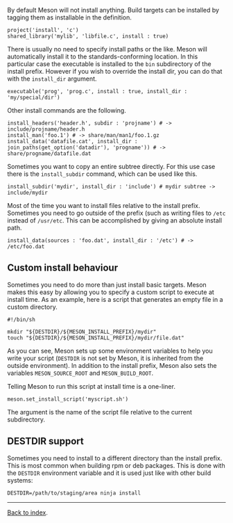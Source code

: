 By default Meson will not install anything. Build targets can be installed by tagging them as installable in the definition.

    project('install', 'c')
    shared_library('mylib', 'libfile.c', install : true)

There is usually no need to specify install paths or the like. Meson will automatically install it to the standards-conforming location. In this particular case the executable is installed to the `bin` subdirectory of the install prefix. However if you wish to override the install dir, you can do that with the `install_dir` argument.

    executable('prog', 'prog.c', install : true, install_dir : 'my/special/dir')

Other install commands are the following.

    install_headers('header.h', subdir : 'projname') # -> include/projname/header.h
    install_man('foo.1') # -> share/man/man1/foo.1.gz
    install_data('datafile.cat', install_dir : join_paths(get_option('datadir'), 'progname')) # -> share/progname/datafile.dat

Sometimes you want to copy an entire subtree directly. For this use case there is the `install_subdir` command, which can be used like this.

    install_subdir('mydir', install_dir : 'include') # mydir subtree -> include/mydir

Most of the time you want to install files relative to the install prefix. Sometimes you need to go outside of the prefix (such as writing files to `/etc` instead of `/usr/etc`. This can be accomplished by giving an absolute install path.

    install_data(sources : 'foo.dat', install_dir : '/etc') # -> /etc/foo.dat

## Custom install behaviour ##

Sometimes you need to do more than just install basic targets. Meson makes this easy by allowing you to specify a custom script to execute at install time. As an example, here is a script that generates an empty file in a custom directory.

    #!/bin/sh

    mkdir "${DESTDIR}/${MESON_INSTALL_PREFIX}/mydir"
    touch "${DESTDIR}/${MESON_INSTALL_PREFIX}/mydir/file.dat"

As you can see, Meson sets up some environment variables to help you write your script (`DESTDIR` is not set by Meson, it is inherited from the outside environment). In addition to the install prefix, Meson also sets the variables `MESON_SOURCE_ROOT` and `MESON_BUILD_ROOT`.

Telling Meson to run this script at install time is a one-liner.

    meson.set_install_script('myscript.sh')

The argument is the name of the script file relative to the current subdirectory.

## DESTDIR support ##

Sometimes you need to install to a different directory than the install prefix. This is most common when building rpm or deb packages. This is done with the `DESTDIR` environment variable and it is used just like with other build systems:

    DESTDIR=/path/to/staging/area ninja install

---

[Back to index](Manual).